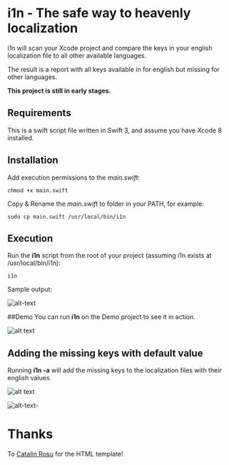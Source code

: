 # i1n - The safe way to heavenly localization 
i1n will scan your Xcode project and compare the keys in your english localization file
to all other available languages.

The result is a report with all keys available in for english but missing for other languages.


**This project is still in early stages.**

## Requirements 
This is a swift script file written in Swift 3, and assume you have Xcode 8 installed.

## Installation
Add execution permissions to the *main.swift*:

`chmod +x main.swift`

Copy & Rename the *main.swift* to folder in your PATH, for example:

`sudo cp main.swift /usr/local/bin/i1n`

## Execution
Run the **i1n** script from the root of your project (assuming i1n exists at /usr/local/bin/i1n):

`i1n`

Sample output:

![alt-text][execution]

##Demo 
You can run **i1n** on the Demo project to see it in action.

![alt text][report]

## Adding the missing keys with default value
Running **i1n -a** will add the missing keys to the localization files with their english values.

![alt text][missing-base]

![alt-text-][missing-spanish]


# Thanks
To <a href=http://twitter.com/catalinred>Catalin Rosu</a> for the HTML template!

[execution]: https://raw.githubusercontent.com/idomizrachi/i1n/master/Demo/Sample-Execution.png "Execution"
[report]: https://raw.githubusercontent.com/idomizrachi/i1n/master/Demo/Demo-Report.png "Report"
[missing-base]: https://raw.githubusercontent.com/idomizrachi/i1n/master/Demo/Base-Missing-Keys.png "Missing Base"
[missing-spanish]: https://raw.githubusercontent.com/idomizrachi/i1n/master/Demo/Spanish-Missing-Keys.png
